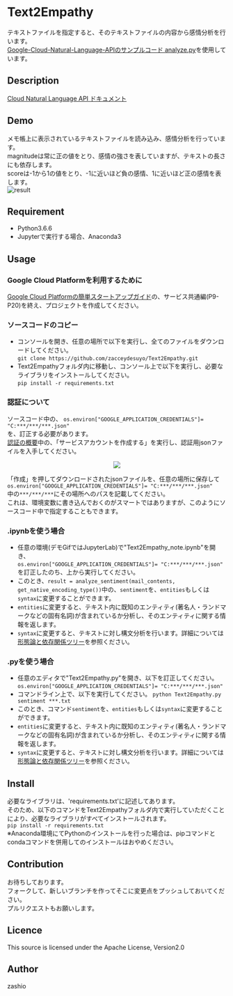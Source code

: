 Text2Empathy
====

テキストファイルを指定すると、そのテキストファイルの内容から感情分析を行います。  
[Google-Cloud-Natural-Language-APIのサンプルコード analyze.py](https://github.com/GoogleCloudPlatform/python-docs-samples/tree/master/language/api)を使用しています。  

## Description
[Cloud Natural Language API ドキュメント](https://cloud.google.com/natural-language/docs/)


## Demo
メモ帳上に表示されているテキストファイルを読み込み、感情分析を行っています。  
magnitudeは常に正の値をとり、感情の強さを表していますが、テキストの長さにも依存します。  
scoreは-1から1の値をとり、-1に近いほど負の感情、1に近いほど正の感情を表します。  
![result](https://github.com/zashio/Text2Empathy/blob/master/Text2EmpathyDemo.gif)  
  

## Requirement
- Python3.6.6  
- Jupyterで実行する場合、Anaconda3  


## Usage

### Google Cloud Platformを利用するために
[Google Cloud Platformの簡単スタートアップガイド](http://goo.gl/ua5fQw)の、サービス共通編(P9-P20)を終え、プロジェクトを作成してください。

### ソースコードのコピー
- コンソールを開き、任意の場所で以下を実行し、全てのファイルをダウンロードしてください。  
`git clone https://github.com/zacceydesuyo/Text2Empathy.git`  
- Text2Empathyフォルダ内に移動し、コンソール上で以下を実行し、必要なライブラリをインストールしてください。  
`pip install -r requirements.txt`   

### 認証について  
ソースコード中の、
`os.environ["GOOGLE_APPLICATION_CREDENTIALS"]= "C:***/***/***.json"`  
を、訂正する必要があります。  
[認証の概要](https://cloud.google.com/docs/authentication/getting-started)中の、「サービスアカウントを作成する」を実行し、認証用jsonファイルを入手してください。  
<div align="center">
<img src=https://github.com/zashio/Text2Empathy/blob/master/CreateServiceAccountKey.png "GetJson">
</div>
  
「作成」を押してダウンロードされたjsonファイルを、任意の場所に保存して  
`os.environ["GOOGLE_APPLICATION_CREDENTIALS"]= "C:***/***/***.json"`  
中の`***/***/***`にその場所へのパスを記載してください。  
これは、環境変数に書き込んでおくのがスマートではありますが、このようにソースコード中で指定することもできます。  
  
### .ipynbを使う場合
- 任意の環境(デモGifではJupyterLab)で"Text2Empathy_note.ipynb"を開き、  
`os.environ["GOOGLE_APPLICATION_CREDENTIALS"]= "C:***/***/***.json"`  
を訂正したのち、上から実行してください。  
- このとき、`result = analyze_sentiment(mail_contents, get_native_encoding_type())`中の、`sentiment`を、`entities`もしくは`syntax`に変更することができます。  
- `entities`に変更すると、テキスト内に既知のエンティティ(著名人・ランドマークなどの固有名詞)が含まれているか分析し、そのエンティティに関する情報を返します。  
- `syntax`に変更すると、テキストに対し構文分析を行います。詳細については[形態論と依存関係ツリー](https://cloud.google.com/natural-language/docs/morphology)を参照ください。  
  
### .pyを使う場合
- 任意のエディタで"Text2Empathy.py"を開き、以下を訂正してください。  
`os.environ["GOOGLE_APPLICATION_CREDENTIALS"]= "C:***/***/***.json"`  
- コマンドライン上で、以下を実行してください。
`python Text2Empathy.py sentiment ***.txt`
- このとき、コマンド`sentiment`を、`entities`もしくは`syntax`に変更することができます。  
- `entities`に変更すると、テキスト内に既知のエンティティ(著名人・ランドマークなどの固有名詞)が含まれているか分析し、そのエンティティに関する情報を返します。  
- `syntax`に変更すると、テキストに対し構文分析を行います。詳細については[形態論と依存関係ツリー](https://cloud.google.com/natural-language/docs/morphology)を参照ください。  

## Install
必要なライブラリは、'requirements.txt'に記述してあります。  
そのため、以下のコマンドをText2Empathyフォルダ内で実行していただくことにより、必要なライブラリがすべてインストールされます。  
`pip install -r requirements.txt`  
※Anaconda環境にてPythonのインストールを行った場合は、pipコマンドとcondaコマンドを併用してのインストールはおやめください。


## Contribution  
お待ちしております。  
フォークして、新しいブランチを作ってそこに変更点をプッシュしておいてください。  
プルリクエストもお願いします。  

## Licence  
This source is licensed under the Apache License, Version2.0

## Author
zashio
